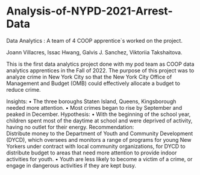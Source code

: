 # Analysis-of-NYPD-2021-Arrest-Data

Data Analytics : A team of 4 COOP apprentice`s worked on the project.

Joann Villacres,
Issac Hwang,
Galvis J. Sanchez,
Viktoriia Takshaitova.

This is the first data analytics project done with my pod team as COOP data analytics apprentices in the Fall of 2022.
The purpose of this project was to analyze crime in New York City so that the New York City Office of Management and Budget (OMB) could effectively allocate a budget to reduce crime.


Insights:
  •	The three boroughs Staten Island, Queens, Kingsborough needed more attention.
  •	Most crimes began to rise by September and peaked in December.
Hypothesis:
  •	With the beginning of the school year, children spent most of the daytime at school and were deprived of activity, having no outlet for their energy.
Recommendation:  
  Distribute money to the Department of Youth and Community Development (DYCD), which oversees and monitors a range of programs for young New Yorkers under contract with   local community organizations, for DYCD to distribute budget to areas that need more attention to provide indoor activities for youth.
    •	Youth are less likely to become a victim of a crime, or engage in dangerous activities if they are kept busy. 
